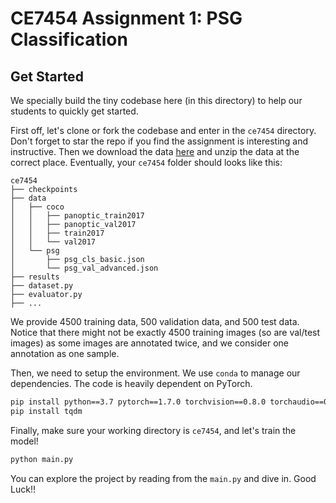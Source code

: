 # CE7454 Assignment 1: PSG Classification

## Get Started

We specially build the tiny codebase here (in this directory) to help our students to quickly get started.

First off, let's clone or fork the codebase and enter in the `ce7454` directory. Don't forget to star the repo if you find the assignment is interesting and instructive.
Then we download the data [here](https://entuedu-my.sharepoint.com/:f:/g/personal/jingkang001_e_ntu_edu_sg/EpU1E9PvC1RNrrhrubGs8gMBGy5ayyfPo6I8HcA5BU7g2Q?e=cJjmgy) and unzip the data at the correct place. Eventually, your `ce7454` folder should looks like this:
```
ce7454
├── checkpoints
├── data
│   ├── coco
│   │   ├── panoptic_train2017
│   │   ├── panoptic_val2017
│   │   ├── train2017
│   │   └── val2017
│   └── psg
│       ├── psg_cls_basic.json
│       └── psg_val_advanced.json
├── results
├── dataset.py
├── evaluator.py
├── ...
```


We provide 4500 training data, 500 validation data, and 500 test data.
Notice that there might not be exactly 4500 training images (so are val/test images) as some images are annotated twice, and we consider one annotation as one sample.

Then, we need to setup the environment. We use `conda` to manage our dependencies. The code is heavily dependent on PyTorch.

```bash
pip install python==3.7 pytorch==1.7.0 torchvision==0.8.0 torchaudio==0.7.0 cudatoolkit==10.1
pip install tqdm
```

Finally, make sure your working directory is `ce7454`, and let's train the model!
```bash
python main.py
```

You can explore the project by reading from the `main.py` and dive in. Good Luck!!
